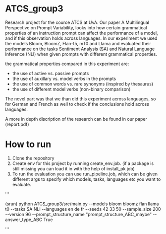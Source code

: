 # ATCS_group3
Research project for the cource ATCS at UvA. Our paper A Multilingual Perspective on Prompt Variability, looks into how certain grammatical properties of an instruction prompt can affect the performance of a model, and if this observation holds across languages. In our experiment we used the models Bloom, BloomZ, Flan-t5, mT0 and Llama and evaluated their performance on the tasks Sentiment Analysis (SA) and Natural Language Inference (NLI) when given prompts with different grammatical properties.

the grammatical properties compared in this experiment are:
- the use of active vs. passive prompts
- the use of auxillary vs. model verbs in the prompts
- the use of common words vs. rare synonyms (inspired by thesaurus)
- the use of different model verbs (non-binary comparison)

The novel part was that we than did this experiment across languages, so for German and French as well to check if the conclusions hold across languages.

A more in depth discription of the research can be found in our paper (report.pdf)


# How to run
1. Clone the repository
2. Create env for this project by running create_env.job. (if a package is still missing you can load it in with the help of install_pk.job)
3. To run the evaluation you can use run_pipeline.job, which can be given different args to specify which models, tasks, languages etc you want to evaluate.


'''

(srun) python ATCS_group3/src/main.py  --models bloom bloomz flan llama t0 --tasks SA NLI --languages en de fr --seeds 42 33 50 --sample_size 200 --version 96 --prompt_structure_name "prompt_structure_ABC_maybe" --answer_type_ABC True

'''



